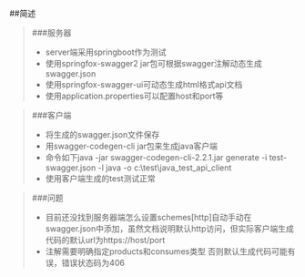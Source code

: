 ##简述
>###服务器
>+  server端采用springboot作为测试
>+  使用springfox-swagger2 jar包可根据swagger注解动态生成swagger.json
>+  使用springfox-swagger-ui可动态生成html格式api文档
>+  使用application.properties可以配置host和port等

>###客户端
>+  将生成的swagger.json文件保存
>+  用swagger-codegen-cli jar包来生成java客户端
>+  命令如下java -jar swagger-codegen-cli-2.2.1.jar generate -i test-swagger.json -l java -o c:\test\java_test_api_client
>+  使用客户端生成的test测试正常

>###问题
>+  目前还没找到服务器端怎么设置schemes[http]自动手动在swagger.json中添加，虽然文档说明默认http访问，但实际客户端生成代码的默认url为https://host/port
>+  注解需要明确指定products和consumes类型 否则默认生成代码可能有误，错误状态码为406
